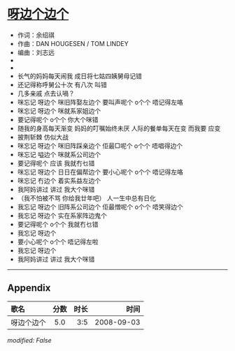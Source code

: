 # [呀边个边个](https://music.163.com/song?id=409931788)

* 作词：余绍祺
* 作曲：DAN HOUGESEN / TOM LINDEY
* 编曲：刘志远
*
*
* 长气的妈妈每天闹我 成日将七姑四姨舅母记错
* 还记得称呼舅公十次 有八次 叫错
* 几多亲戚 点去认喎？
* 咪忘记 呀边个 咪旧阵娶左边个 要叫声呢个 o个个 唔记得左咯
* 咪忘记 呀边个 咪就系家姐边个
* 要记得呢个 o个个 你大个咪错
* 随我的身高每天渐变 妈妈的叮嘱始终未厌 人际的餐单每天在变 而我要 应变
* 披荆斩棘 仿似大战
* 咪忘记 呀边个 咪旧阵踩亲边个 佢最□呢个 o个个 唔唱得边个
* 咪忘记 嗌边个 咪就系公司边个
* 要记得呢个 应该 我就冇乜错
* 咪忘记 呀边个 日日在偏帮边个 要小心呢个 o个个 唔记得左咯
* 咪忘记 冇边个 着实系益左边个
* 我阿妈讲过 讲过 我大个咪错
* （我不怕被不骂 你给我廿年吧） 人一生中总有日化
* 我忘记 呀边个 旧阵系公司边个 佢最憎呢个 o个个 唔笑得边个
* 我忘记 呀边个 实在系家阵边鬼个
* 要记得呢个 o个个 我就冇乜错
* 我忘记 呀边个
* 要小心呢个 o个个 唔记得左啦
* 我忘记 呀边个
* 我阿妈讲过 讲过 我大个咪错


---

## Appendix

|歌名|分数|时长|时间|
|:---|:---:|---:|---:|
|呀边个边个|5.0|3:5|2008-09-03

*modified: False*